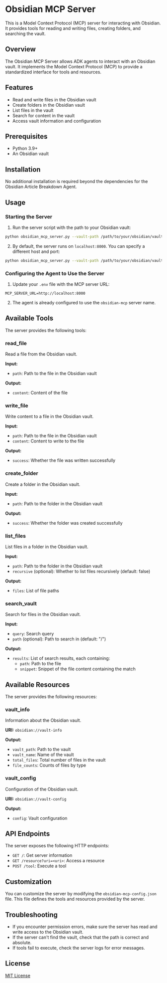 # Obsidian MCP Server

This is a Model Context Protocol (MCP) server for interacting with Obsidian. It provides tools for reading and writing files, creating folders, and searching the vault.

## Overview

The Obsidian MCP Server allows ADK agents to interact with an Obsidian vault. It implements the Model Context Protocol (MCP) to provide a standardized interface for tools and resources.

## Features

- Read and write files in the Obsidian vault
- Create folders in the Obsidian vault
- List files in the vault
- Search for content in the vault
- Access vault information and configuration

## Prerequisites

- Python 3.9+
- An Obsidian vault

## Installation

No additional installation is required beyond the dependencies for the Obsidian Article Breakdown Agent.

## Usage

### Starting the Server

1. Run the server script with the path to your Obsidian vault:

```bash
python obsidian_mcp_server.py --vault-path /path/to/your/obsidian/vault
```

2. By default, the server runs on `localhost:8000`. You can specify a different host and port:

```bash
python obsidian_mcp_server.py --vault-path /path/to/your/obsidian/vault --host 0.0.0.0 --port 8080
```

### Configuring the Agent to Use the Server

1. Update your `.env` file with the MCP server URL:

```
MCP_SERVER_URL=http://localhost:8000
```

2. The agent is already configured to use the `obsidian-mcp` server name.

## Available Tools

The server provides the following tools:

### read_file

Read a file from the Obsidian vault.

**Input:**
- `path`: Path to the file in the Obsidian vault

**Output:**
- `content`: Content of the file

### write_file

Write content to a file in the Obsidian vault.

**Input:**
- `path`: Path to the file in the Obsidian vault
- `content`: Content to write to the file

**Output:**
- `success`: Whether the file was written successfully

### create_folder

Create a folder in the Obsidian vault.

**Input:**
- `path`: Path to the folder in the Obsidian vault

**Output:**
- `success`: Whether the folder was created successfully

### list_files

List files in a folder in the Obsidian vault.

**Input:**
- `path`: Path to the folder in the Obsidian vault
- `recursive` (optional): Whether to list files recursively (default: false)

**Output:**
- `files`: List of file paths

### search_vault

Search for files in the Obsidian vault.

**Input:**
- `query`: Search query
- `path` (optional): Path to search in (default: "/")

**Output:**
- `results`: List of search results, each containing:
  - `path`: Path to the file
  - `snippet`: Snippet of the file content containing the match

## Available Resources

The server provides the following resources:

### vault_info

Information about the Obsidian vault.

**URI:** `obsidian://vault-info`

**Output:**
- `vault_path`: Path to the vault
- `vault_name`: Name of the vault
- `total_files`: Total number of files in the vault
- `file_counts`: Counts of files by type

### vault_config

Configuration of the Obsidian vault.

**URI:** `obsidian://vault-config`

**Output:**
- `config`: Vault configuration

## API Endpoints

The server exposes the following HTTP endpoints:

- `GET /`: Get server information
- `GET /resource?uri=<uri>`: Access a resource
- `POST /tool`: Execute a tool

## Customization

You can customize the server by modifying the `obsidian-mcp-config.json` file. This file defines the tools and resources provided by the server.

## Troubleshooting

- If you encounter permission errors, make sure the server has read and write access to the Obsidian vault.
- If the server can't find the vault, check that the path is correct and absolute.
- If tools fail to execute, check the server logs for error messages.

## License

[MIT License](LICENSE)
